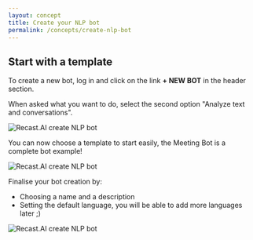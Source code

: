 ```yaml
---
layout: concept
title: Create your NLP bot
permalink: /concepts/create-nlp-bot
---
```


## Start with a template

To create a new bot, log in and click on the link **+ NEW BOT** in the header section.

When asked what you want to do, select the second option "Analyze text and conversations".

![Recast.AI create NLP bot](https://cdn.recast.ai/man/recast-ai-create-nlp-1b.png)

You can now choose a template to start easily, the Meeting Bot is a complete bot example!

![Recast.AI create NLP bot](https://cdn.recast.ai/man/recast-ai-create-nlp-2b.png)

Finalise your bot creation by:
* Choosing a name and a description
* Setting the default language, you will be able to add more languages later ;)

![Recast.AI create NLP bot](https://cdn.recast.ai/man/recast-ai-create-nlp-3.png)

